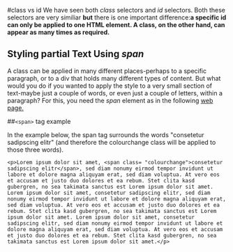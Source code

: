 
#class vs id
We have seen both *class* selectors and *id* selectors. Both these selectors
are very similiar **but** there is one important difference:**a specific id can only
be applied to one HTML element. A class, on the other hand, can appear as many times as required.**

## Styling partial Text Using *span*
A class can be applied in many different places-perhaps to a specific paragraph, or to a div that holds
many different types of content. But what would you do if you wanted to apply the style to a very
small section of text-maybe just a couple of words, or even just a couple of letters, within a paragraph? For this, you need the *span* element as in the following
<a href="archives/Class Htmls/span.htm" target="_ blank">web page.</a>

##`<span>` tag example

In the example below, the span tag surrounds the words "consetetur sadipscing elitr" (and therefore the colourchange class will be applied to those three words).

~~~
<p>Lorem ipsum dolor sit amet, <span class= "colourchange">consetetur sadipscing elitr</span>, sed diam nonumy eirmod tempor invidunt ut labore et dolore magna aliquyam erat, sed diam voluptua. At vero eos et accusam et justo duo dolores et ea rebum. Stet clita kasd gubergren, no sea takimata sanctus est Lorem ipsum dolor sit amet. Lorem ipsum dolor sit amet, consetetur sadipscing elitr, sed diam nonumy eirmod tempor invidunt ut labore et dolore magna aliquyam erat, sed diam voluptua. At vero eos et accusam et justo duo dolores et ea rebum. Stet clita kasd gubergren, no sea takimata sanctus est Lorem ipsum dolor sit amet. Lorem ipsum dolor sit amet, consetetur sadipscing elitr, sed diam nonumy eirmod tempor invidunt ut labore et dolore magna aliquyam erat, sed diam voluptua. At vero eos et accusam et justo duo dolores et ea rebum. Stet clita kasd gubergren, no sea takimata sanctus est Lorem ipsum dolor sit amet.</p>
~~~
